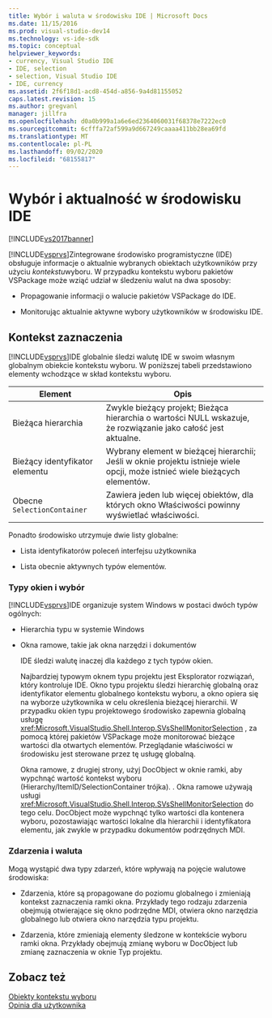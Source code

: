 ```yaml
---
title: Wybór i waluta w środowisku IDE | Microsoft Docs
ms.date: 11/15/2016
ms.prod: visual-studio-dev14
ms.technology: vs-ide-sdk
ms.topic: conceptual
helpviewer_keywords:
- currency, Visual Studio IDE
- IDE, selection
- selection, Visual Studio IDE
- IDE, currency
ms.assetid: 2f6f18d1-acd8-454d-a856-9a4d81155052
caps.latest.revision: 15
ms.author: gregvanl
manager: jillfra
ms.openlocfilehash: d0a0b999a1a6e6ed2364060031f68378e7222ec0
ms.sourcegitcommit: 6cfffa72af599a9d667249caaaa411bb28ea69fd
ms.translationtype: MT
ms.contentlocale: pl-PL
ms.lasthandoff: 09/02/2020
ms.locfileid: "68155817"
---
```

# <a name="selection-and-currency-in-the-ide"></a>Wybór i aktualność w środowisku IDE
[!INCLUDE[vs2017banner](../../includes/vs2017banner.md)]

[!INCLUDE[vsprvs](../../includes/vsprvs-md.md)]Zintegrowane środowisko programistyczne (IDE) obsługuje informacje o aktualnie wybranych obiektach użytkowników przy użyciu *kontekstu*wyboru. W przypadku kontekstu wyboru pakietów VSPackage może wziąć udział w śledzeniu walut na dwa sposoby:  
  
- Propagowanie informacji o walucie pakietów VSPackage do IDE.  
  
- Monitorując aktualnie aktywne wybory użytkowników w środowisku IDE.  
  
## <a name="selection-context"></a>Kontekst zaznaczenia  
 [!INCLUDE[vsprvs](../../includes/vsprvs-md.md)]IDE globalnie śledzi walutę IDE w swoim własnym globalnym obiekcie kontekstu wyboru. W poniższej tabeli przedstawiono elementy wchodzące w skład kontekstu wyboru.  
  
|Element|Opis|  
|-------------|-----------------|  
|Bieżąca hierarchia|Zwykle bieżący projekt; Bieżąca hierarchia o wartości NULL wskazuje, że rozwiązanie jako całość jest aktualne.|  
|Bieżący identyfikator elementu|Wybrany element w bieżącej hierarchii; Jeśli w oknie projektu istnieje wiele opcji, może istnieć wiele bieżących elementów.|  
|Obecne `SelectionContainer`|Zawiera jeden lub więcej obiektów, dla których okno Właściwości powinny wyświetlać właściwości.|  
  
 Ponadto środowisko utrzymuje dwie listy globalne:  
  
- Lista identyfikatorów poleceń interfejsu użytkownika  
  
- Lista obecnie aktywnych typów elementów.  
  
### <a name="window-types-and-selection"></a>Typy okien i wybór  
 [!INCLUDE[vsprvs](../../includes/vsprvs-md.md)]IDE organizuje system Windows w postaci dwóch typów ogólnych:  
  
- Hierarchia typu w systemie Windows  
  
- Okna ramowe, takie jak okna narzędzi i dokumentów  
  
  IDE śledzi walutę inaczej dla każdego z tych typów okien.  
  
  Najbardziej typowym oknem typu projektu jest Eksplorator rozwiązań, który kontroluje IDE. Okno typu projektu śledzi hierarchię globalną oraz identyfikator elementu globalnego kontekstu wyboru, a okno opiera się na wyborze użytkownika w celu określenia bieżącej hierarchii. W przypadku okien typu projektowego środowisko zapewnia globalną usługę <xref:Microsoft.VisualStudio.Shell.Interop.SVsShellMonitorSelection> , za pomocą której pakietów VSPackage może monitorować bieżące wartości dla otwartych elementów. Przeglądanie właściwości w środowisku jest sterowane przez tę usługę globalną.  
  
  Okna ramowe, z drugiej strony, użyj DocObject w oknie ramki, aby wypchnąć wartość kontekst wyboru (Hierarchy/ItemID/SelectionContainer trójka). . Okna ramowe używają usługi <xref:Microsoft.VisualStudio.Shell.Interop.SVsShellMonitorSelection> do tego celu. DocObject może wypchnąć tylko wartości dla kontenera wyboru, pozostawiając wartości lokalne dla hierarchii i identyfikatora elementu, jak zwykle w przypadku dokumentów podrzędnych MDI.  
  
### <a name="events-and-currency"></a>Zdarzenia i waluta  
 Mogą wystąpić dwa typy zdarzeń, które wpływają na pojęcie walutowe środowiska:  
  
- Zdarzenia, które są propagowane do poziomu globalnego i zmieniają kontekst zaznaczenia ramki okna. Przykłady tego rodzaju zdarzenia obejmują otwierające się okno podrzędne MDI, otwiera okno narzędzia globalnego lub otwiera okno narzędzia typu projektu.  
  
- Zdarzenia, które zmieniają elementy śledzone w kontekście wyboru ramki okna. Przykłady obejmują zmianę wyboru w DocObject lub zmianę zaznaczenia w oknie Typ projektu.  
  
## <a name="see-also"></a>Zobacz też  
 [Obiekty kontekstu wyboru](../../extensibility/internals/selection-context-objects.md)   
 [Opinia dla użytkownika](../../extensibility/internals/feedback-to-the-user.md)
